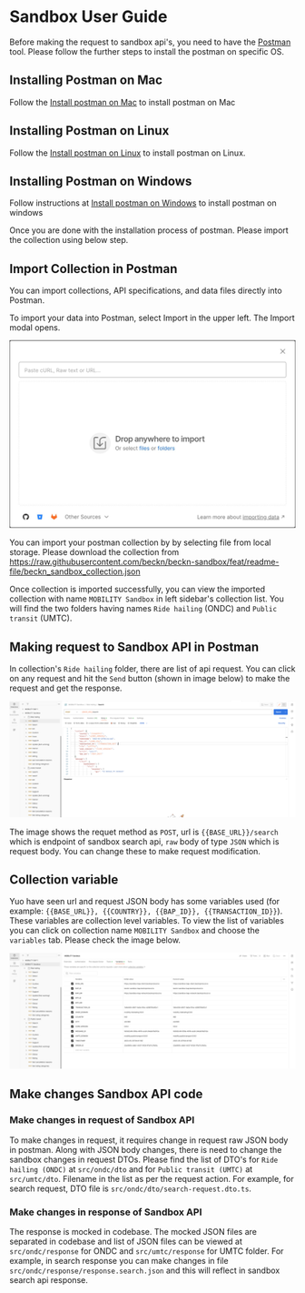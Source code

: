 # Sandbox User Guide

Before making the request to sandbox api's, you need to have the [Postman](https://www.postman.com/downloads/) tool. Please follow the further steps to install the postman on specific OS.

## Installing Postman on Mac

Follow the [Install postman on Mac](https://learning.postman.com/docs/getting-started/installation-and-updates/#installing-postman-on-mac) to install postman on Mac

## Installing Postman on Linux

Follow the [Install postman on Linux](https://learning.postman.com/docs/getting-started/installation-and-updates/#installing-postman-on-linux) to install postman on Linux.

## Installing Postman on Windows

Follow instructions at [Install postman on Windows](https://learning.postman.com/docs/getting-started/installation-and-updates/#installing-postman-on-windows) to install postman on windows

Once you are done with the installation process of postman. Please import the collection using below step.

## Import Collection in Postman

You can import collections, API specifications, and data files directly into Postman.

To import your data into Postman, select Import in the upper left. The Import modal opens.

<img src="images/import-export-import-ui-v10-3.jpg" width="700"/>

You can import your postman collection by by selecting file from local storage. Please download the collection from <https://raw.githubusercontent.com/beckn/beckn-sandbox/feat/readme-file/beckn_sandbox_collection.json>

Once collection is imported successfully, you can view the imported collection with name `MOBILITY Sandbox` in left sidebar's collection list. You will find the two folders having names `Ride hailing` (ONDC) and `Public transit` (UMTC).

## Making request to Sandbox API in Postman

In collection's `Ride hailing` folder, there are list of api request. You can click on any request and hit the `Send` button (shown in image below) to make the request and get the response.

<img src="images/postman_making_request.png" width="700"/>

The image shows the requet method as `POST`, url is `{{BASE_URL}}/search` which is endpoint of sandbox search api, `raw` body of type `JSON` which is request body. You can change these to make request modification.

## Collection variable

Yuo have seen url and request JSON body has some variables used (for example: `{{BASE_URL}}, {{COUNTRY}}, {{BAP_ID}}, {{TRANSACTION_ID}}`). These variables are collection level variables. To view the list of variables you can click on collection name `MOBILITY Sandbox` and choose the `variables` tab. Please check the image below.

<img src="images/postman_collection_variable.png" width="700"/>

## Make changes Sandbox API code

### Make changes in request of Sandbox API

To make changes in request, it requires change in request raw JSON body in postman. Along with JSON body changes, there is need to change the sandbox changes in request DTOs. Please find the list of DTO's for `Ride hailing (ONDC)` at `src/ondc/dto` and for `Public transit (UMTC)` at `src/umtc/dto`. Filename in the list as per the request action. For example, for search request, DTO file is `src/ondc/dto/search-request.dto.ts`.

### Make changes in response of Sandbox API

The response is mocked in codebase. The mocked JSON files are separated in codebase and list of JSON files can be viewed at `src/ondc/response` for ONDC and `src/umtc/response` for UMTC folder. For example, in search response you can make changes in file `src/ondc/response/response.search.json` and this will reflect in sandbox search api response.
